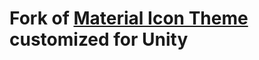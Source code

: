 # Fork of [Material Icon Theme](https://github.com/PKief/vscode-material-icon-theme) customized for Unity
